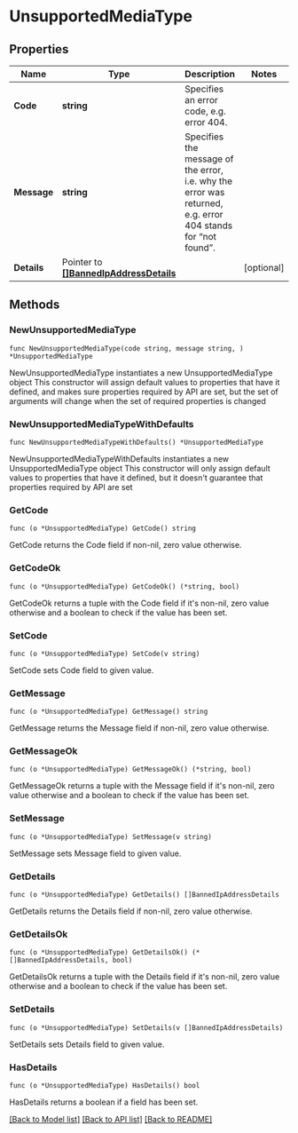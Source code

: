 # UnsupportedMediaType

## Properties

Name | Type | Description | Notes
------------ | ------------- | ------------- | -------------
**Code** | **string** | Specifies an error code, e.g. error 404. | 
**Message** | **string** | Specifies the message of the error, i.e. why the error was returned, e.g. error 404 stands for “not found”. | 
**Details** | Pointer to [**[]BannedIpAddressDetails**](BannedIpAddressDetails.md) |  | [optional] 

## Methods

### NewUnsupportedMediaType

`func NewUnsupportedMediaType(code string, message string, ) *UnsupportedMediaType`

NewUnsupportedMediaType instantiates a new UnsupportedMediaType object
This constructor will assign default values to properties that have it defined,
and makes sure properties required by API are set, but the set of arguments
will change when the set of required properties is changed

### NewUnsupportedMediaTypeWithDefaults

`func NewUnsupportedMediaTypeWithDefaults() *UnsupportedMediaType`

NewUnsupportedMediaTypeWithDefaults instantiates a new UnsupportedMediaType object
This constructor will only assign default values to properties that have it defined,
but it doesn't guarantee that properties required by API are set

### GetCode

`func (o *UnsupportedMediaType) GetCode() string`

GetCode returns the Code field if non-nil, zero value otherwise.

### GetCodeOk

`func (o *UnsupportedMediaType) GetCodeOk() (*string, bool)`

GetCodeOk returns a tuple with the Code field if it's non-nil, zero value otherwise
and a boolean to check if the value has been set.

### SetCode

`func (o *UnsupportedMediaType) SetCode(v string)`

SetCode sets Code field to given value.


### GetMessage

`func (o *UnsupportedMediaType) GetMessage() string`

GetMessage returns the Message field if non-nil, zero value otherwise.

### GetMessageOk

`func (o *UnsupportedMediaType) GetMessageOk() (*string, bool)`

GetMessageOk returns a tuple with the Message field if it's non-nil, zero value otherwise
and a boolean to check if the value has been set.

### SetMessage

`func (o *UnsupportedMediaType) SetMessage(v string)`

SetMessage sets Message field to given value.


### GetDetails

`func (o *UnsupportedMediaType) GetDetails() []BannedIpAddressDetails`

GetDetails returns the Details field if non-nil, zero value otherwise.

### GetDetailsOk

`func (o *UnsupportedMediaType) GetDetailsOk() (*[]BannedIpAddressDetails, bool)`

GetDetailsOk returns a tuple with the Details field if it's non-nil, zero value otherwise
and a boolean to check if the value has been set.

### SetDetails

`func (o *UnsupportedMediaType) SetDetails(v []BannedIpAddressDetails)`

SetDetails sets Details field to given value.

### HasDetails

`func (o *UnsupportedMediaType) HasDetails() bool`

HasDetails returns a boolean if a field has been set.


[[Back to Model list]](../README.md#documentation-for-models) [[Back to API list]](../README.md#documentation-for-api-endpoints) [[Back to README]](../README.md)


